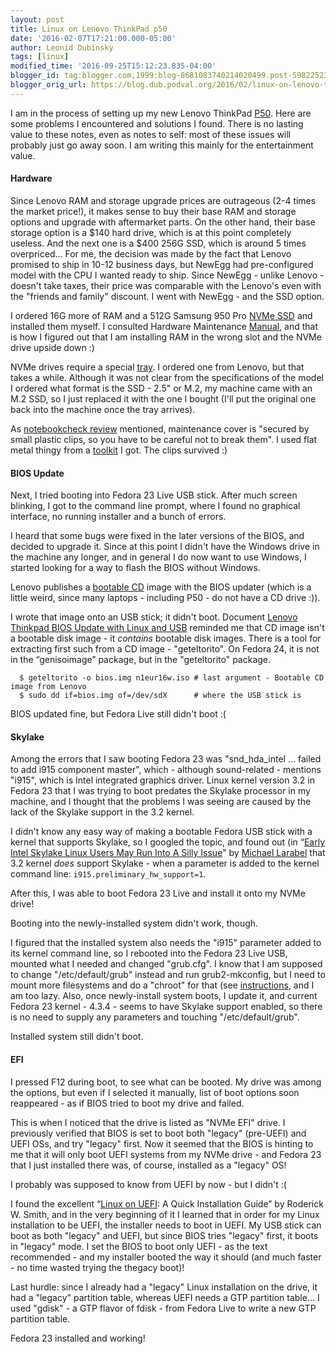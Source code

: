 ```yaml
---
layout: post
title: Linux on Lenovo ThinkPad p50
date: '2016-02-07T17:21:00.000-05:00'
author: Leonid Dubinsky
tags: [linux] 
modified_time: '2016-09-25T15:12:23.835-04:00'
blogger_id: tag:blogger.com,1999:blog-8681083740214020499.post-5982252303112752973
blogger_orig_url: https://blog.dub.podval.org/2016/02/linux-on-lenovo-thinkpad-p50.html
---
```


I am in the process of setting up my new Lenovo ThinkPad [P50](http://shop.lenovo.com/us/en/laptops/thinkpad/p-series/p50/).
Here are some problems I encountered and solutions I found. There is no lasting value to these notes, even as notes to
self: most of these issues will probably just go away soon. I am writing this mainly for the entertainment value.

#### Hardware ####

Since Lenovo RAM and storage upgrade prices are outrageous (2-4 times the market price!), it makes sense to buy their
base RAM and storage options and upgrade with aftermarket parts. On the other hand, their base storage option is a $140
hard drive, which is at this point completely useless. And the next one is a $400 256G SSD, which is around 5 times
overpriced... For me, the decision was made by the fact that Lenovo promised to ship in 10-12 business days, but NewEgg
had pre-configured  model with the CPU I wanted ready to ship. Since NewEgg - unlike Lenovo - doesn't take taxes, their
price was comparable with the Lenovo's even with the "friends and family" discount. I went with NewEgg - and the SSD
option.

I ordered 16G more of RAM and a 512G Samsung 950 Pro [NVMe SSD](http://www.newegg.com/Product/Product.aspx?Item=N82E16820147467)
and installed them myself. I consulted Hardware Maintenance [Manual](https://download.lenovo.com/pccbbs/mobiles_pdf/p50_ug_en.pdf),
and that is how I figured out that I am installing RAM in the wrong slot and the NVMe drive upside down :)

NVMe drives require a special [tray](http://shop.lenovo.com/us/en/itemdetails/4XB0K59917/460/7EF7D50A5A7047049A355BF42AAF3C5C).
I ordered one from Lenovo, but that takes a while. Although it was not clear from the specifications of the model I
ordered what format is the SSD - 2.5" or M.2, my machine came with an M.2 SSD, so I just replaced it with the one I
bought (I'll put the original one back into the machine once the tray arrives).

As [notebookcheck review](http://www.notebookcheck.net/Lenovo-ThinkPad-P50-Workstation-Review.158713.0.html) mentioned,
maintenance cover is "secured by small plastic clips, so you have to be careful not to break them". I used flat metal
thingy from a [toolkit](http://www.amazon.com/gp/product/B00VJYWRKW) I got. The clips survived :)

#### BIOS Update ####

Next, I tried booting into Fedora 23 Live USB stick. After much screen blinking, I got to the command line prompt, where
I found no graphical interface, no running installer and a bunch of errors.

I heard that some bugs were fixed in the later versions of the BIOS, and decided to upgrade it. Since at this point I
didn't have the Windows drive in the machine any longer, and in general I do now want to use Windows, I started looking
for a way to flash the BIOS without Windows.
  
Lenovo publishes a [bootable CD](http://support.lenovo.com/us/en/downloads/ds106109) image with the BIOS updater (which
is a little weird, since many laptops - including P50 - do not have a CD drive :)).
  
I wrote that image onto an USB stick; it didn't boot. Document
[Lenovo Thinkpad BIOS Update with Linux and USB](http://positon.org/lenovo-thinkpad-bios-update-with-linux-and-usb)
reminded me that CD image isn't a bootable disk image - it *contains* bootable disk images. There is a tool for
extracting first such from a CD image - "geteltorito". On Fedora 24, it is not in the “genisoimage” package, but in the
"geteltorito" package.
```  
  $ geteltorito -o bios.img n1eur16w.iso # last argument - Bootable CD image from Lenovo
  $ sudo dd if=bios.img of=/dev/sdX      # where the USB stick is
```
BIOS updated fine, but Fedora Live still didn't boot :(

#### Skylake ####

Among the errors that I saw booting Fedora 23 was "snd_hda_intel …  failed to add i915 component master", which -
although sound-related - mentions "i915", which is Intel integrated graphics driver. Linux kernel version 3.2 in Fedora
23 that I was trying to boot predates the Skylake processor in my machine, and I thought that the problems I was seeing
are caused by the lack of the Skylake support in the 3.2 kernel.
  
I didn't know any easy way of making a bootable Fedora USB stick with a kernel that supports Skylake, so I googled the
topic, and found out (in “[Early Intel Skylake Linux Users May Run Into A Silly Issue](http://www.phoronix.com/scan.php?page=news_item&amp;px=intel-skl-prelim-support)"
by [Michael Larabel](http://www.michaellarabel.com/) that 3.2 kernel *does* support Skylake - when a parameter is added
to the kernel command line: `i915.preliminary_hw_support=1`.

After this, I was able to boot Fedora 23 Live and install it onto my NVMe drive!

Booting into the newly-installed system didn't work, though.

I figured that the installed system also needs the "i915" parameter added to its kernel command line, so I rebooted into
the Fedora 23 Live USB, mounted what I needed and changed "grub.cfg". I know that I am supposed to change
"/etc/default/grub" instead and run grub2-mkconfig, but I need to mount more filesystems and do a "chroot" for that (see
[instructions](http://searchenterpriselinux.techtarget.com/tip/Its-an-easy-fix-to-clean-up-a-GRUB-error-on-your-Linux-server),
and I am too lazy. Also, once newly-install system boots, I update it, and current Fedora 23 kernel - 4.3.4 - seems to
have Skylake support enabled, so there is no need to supply any parameters and touching "/etc/default/grub".

Installed system still didn't boot.

#### EFI ####

I pressed F12 during boot, to see what can be booted. My drive was among the options, but even if I selected it manually,
list of boot options soon reappeared - as if BIOS tried to boot my drive and failed.

This is when I noticed that the drive is listed as "NVMe EFI" drive. I previously verified that BIOS is set to boot both
"legacy" (pre-UEFI) and UEFI OSs, and try "legacy" first. Now it seemed that the BIOS is hinting to me that it will only
boot UEFI systems from my NVMe drive - and Fedora 23 that I just installed there was, of course, installed as a "legacy"
OS!

I probably was supposed to know from UEFI by now - but I didn't :(
  
I found the excellent “[Linux on UEFI](http://www.rodsbooks.com/linux-uefi/): A Quick Installation Guide” by Roderick W.
Smith, and in the very beginning of it I learned that in order for my Linux installation to be UEFI, the installer needs
to boot in UEFI. My USB stick can boot as both "legacy" and UEFI, but since BIOS tries "legacy" first, it boots in
"legacy" mode. I set the BIOS to boot only UEFI - as the text recommended - and my installer booted the way it should
(and much faster - no time wasted trying the thegacy boot)!
  
Last hurdle: since I already had a "legacy" Linux installation on the drive, it had a "legacy" partition table, whereas
UEFI needs a GTP partition table... I used "gdisk" - a GTP flavor of fdisk - from Fedora Live to write a new GTP
partition table.

Fedora 23 installed and working!

